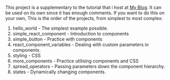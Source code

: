 This project is a supplementary to the tutorial that i host at [My Blog](https://themindpalace.bearblog.dev/).
It can be used on its own since it has enough comments.
If you want to do this on your own, This is the order of the projects, from simplest to most complex:
1. hello_world - The simplest example possible.
2. simple_react_component - Introduction to components
3. simple_button - Practice with components
4. react_component_variables - Dealing with custom parameters in components.
5. styling - CSS
6. more_components - Practice utilising components and CSS
7. spread_operators - Passing parameters down the component hierarchy.
8. states - Dynamically changing components.
